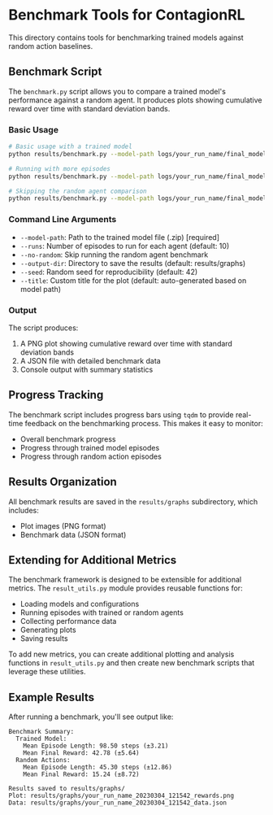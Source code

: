 # Benchmark Tools for ContagionRL

This directory contains tools for benchmarking trained models against random action baselines.

## Benchmark Script

The `benchmark.py` script allows you to compare a trained model's performance against a random agent. It produces plots showing cumulative reward over time with standard deviation bands.

### Basic Usage

```bash
# Basic usage with a trained model
python results/benchmark.py --model-path logs/your_run_name/final_model.zip

# Running with more episodes
python results/benchmark.py --model-path logs/your_run_name/final_model.zip --runs 20

# Skipping the random agent comparison
python results/benchmark.py --model-path logs/your_run_name/final_model.zip --no-random
```

### Command Line Arguments

- `--model-path`: Path to the trained model file (.zip) [required]
- `--runs`: Number of episodes to run for each agent (default: 10)
- `--no-random`: Skip running the random agent benchmark
- `--output-dir`: Directory to save the results (default: results/graphs)
- `--seed`: Random seed for reproducibility (default: 42)
- `--title`: Custom title for the plot (default: auto-generated based on model path)

### Output

The script produces:

1. A PNG plot showing cumulative reward over time with standard deviation bands
2. A JSON file with detailed benchmark data
3. Console output with summary statistics

## Progress Tracking

The benchmark script includes progress bars using `tqdm` to provide real-time feedback on the benchmarking process. This makes it easy to monitor:

- Overall benchmark progress
- Progress through trained model episodes
- Progress through random action episodes

## Results Organization

All benchmark results are saved in the `results/graphs` subdirectory, which includes:

- Plot images (PNG format)
- Benchmark data (JSON format)

## Extending for Additional Metrics

The benchmark framework is designed to be extensible for additional metrics. The `result_utils.py` module provides reusable functions for:

- Loading models and configurations
- Running episodes with trained or random agents
- Collecting performance data
- Generating plots
- Saving results

To add new metrics, you can create additional plotting and analysis functions in `result_utils.py` and then create new benchmark scripts that leverage these utilities.

## Example Results

After running a benchmark, you'll see output like:

```
Benchmark Summary:
  Trained Model:
    Mean Episode Length: 98.50 steps (±3.21)
    Mean Final Reward: 42.78 (±5.64)
  Random Actions:
    Mean Episode Length: 45.30 steps (±12.86)
    Mean Final Reward: 15.24 (±8.72)

Results saved to results/graphs/
Plot: results/graphs/your_run_name_20230304_121542_rewards.png
Data: results/graphs/your_run_name_20230304_121542_data.json
``` 